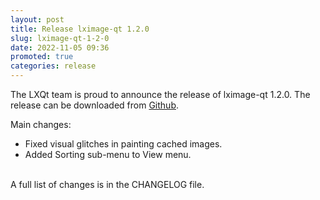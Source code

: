 ```yaml
---
layout: post
title: Release lximage-qt 1.2.0
slug: lximage-qt-1-2-0
date: 2022-11-05 09:36
promoted: true
categories: release
---
```


The LXQt team is proud to announce the release of lximage-qt 1.2.0.
The release can be downloaded from [Github](https://github.com/lxqt/lximage-qt/releases).

Main changes:

 * Fixed visual glitches in painting cached images.
 * Added Sorting sub-menu to View menu.

<br/>
A full list of changes is in the CHANGELOG file.
<br/>
